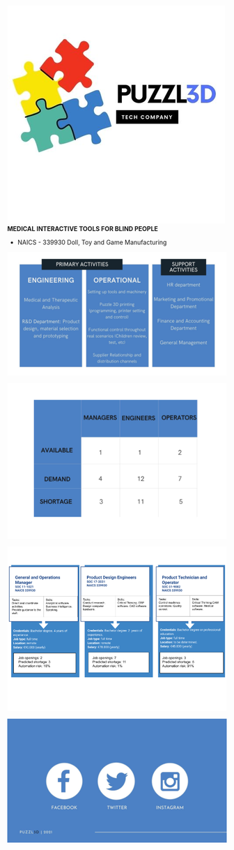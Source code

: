 
![Image](logo.jpg)
    **MEDICAL INTERACTIVE TOOLS FOR BLIND PEOPLE**

* NAICS - 339930 Doll, Toy and Game Manufacturing

![Image](activities.jpg)


![Image](job.png)

![Image](Imagejob.png)

![Image](final.jpg)
